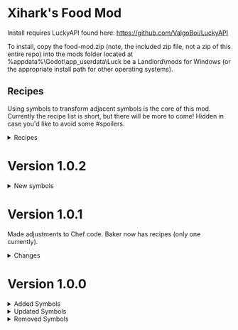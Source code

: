 #  Xihark's Food Mod

Install requires LuckyAPI found here: https://github.com/ValgoBoi/LuckyAPI

To install, copy the food-mod.zip (note, the included zip file, not a zip of this entire repo) into the mods folder located at %appdata%\Godot\app_userdata\Luck be a Landlord\mods for Windows (or the appropriate install path for other operating systems).

## Recipes

Using symbols to transform adjacent symbols is the core of this mod. Currently the recipe list is short, but there will be more to come! Hidden in case you'd like to avoid some #spoilers.

<details>
<summary>Recipes</summary>
 
 Chef:
- Any fruit (except Coconut and Pear) + Sugar = Jam (unique for each fruit)
- Bread + Cheese + Meat = Sandwich
- Bread + Egg + Meat = Meat Bun
- Egg + Milk = Scrambled Eggs

Baker:
- Bread + Honey = Sticky Bun
- Bread + Chocolate + Sugar = Brownie
</details>

# Version 1.0.2

<details>
<summary>New symbols</summary>

- ![Chocolate] (/food-mod/symbols/Chocolate.png) Chocolate
    - Common
    - Value: 1
- ![Brownie] (/food-mod/symbols/Brownie.png) Brownie
    - Uncommon
    - Value: 3

</details>

# Version 1.0.1
Made adjustments to Chef code. Baker now has recipes (only one currently).

<details>
<summary>Changes</summary>

- ![Sticky Bun](/food-mod/symbols/Sticky-Bun.png) Sticky Bun
    - Rare
    - Value: 5

Honey is now an ingredient.
</details>

# Version 1.0.0
<details>
<summary>Added Symbols</summary>
 
- ![Baker](/food-mod/symbols/Baker.png) Baker
    - Uncommon
    - Value: 2
    - Transforms adjacent ![Wheat](/food-mod/symbols/Wheat.png) into ![Bread](/food-mod/symbols/Bread.png)
- ![Bread](/food-mod/symbols/Bread.png) Bread
    - Uncommon
    - Value: 2
- ![Connoisseur](/food-mod/symbols/Connoisseur.png) Connoisseur
    - Rare
    - Value: 2
    - Destroys certain adjacent food symbols. Permanently gives coin equal to the value of symbols destroyed this way.
- ![Apple Jam](/food-mod/symbols/Jam-Apple.png) Apple Jam
    - Rare
    - Value: 4
- ![Banana Jam](/food-mod/symbols/Jam-Banana.png) Banana Jam
    - Common
    - Value: 2
- ![Cherry Jam](/food-mod/symbols/Jam-Cherry.png) Cherry Jam
    - Common
    - Value: 2
- ![Coconut Jam](/food-mod/symbols/Jam-Coconut.png) Coconut Jam
    - Uncommon
    - Value: 3
- ![Orange Jam](/food-mod/symbols/Jam-Orange.png) Orange Jam
    - Uncommon
    - Value: 3
- ![Peach Jam](/food-mod/symbols/Jam-Peach.png) Peach Jam
    - Uncommon
    - Value: 3
- ![Strawberry Jam](/food-mod/symbols/Jam-Strawberry.png) Strawberry Jam
    - Rare
    - Value: 4
- ![Watermelon Jam](/food-mod/symbols/Jam-Watermelon.png) Watermelon Jam
    - Very Rare
    - Value: 6
- ![Meat](/food-mod/symbols/Meat.png) Meat
    - Uncommon
    - Value: 2
- ![Meat Bun](/food-mod/symbols/Meat-Bun.png) Meat Bun
    - Rare
    - Value: 5
- ![Sandwich](/food-mod/symbols/Sandwich.png) Sandwich
    - Rare
    - Value: 6
- ![Scrambled Eggs](/food-mod/symbols/Scrambled-Eggs.png) Scrambled Eggs
    - Uncommon
    - Value: 3
- ![Sugar](/food-mod/symbols/Sugar.png) Sugar
    - Common
    - Value: 1
- ![Wheat](/food-mod/symbols/Wheat.png) Wheat
    - Common
    - Value: 1
</details>
<details>
<summary>Updated Symbols</summary>
 
Items with updated groups and/or descriptions only:
![Apple](https://static.wikia.nocookie.net/luck-be-a-landlord/images/7/7d/Apple.png/revision/latest/scale-to-width-down/24?cb=20210224153603) ![Banana](https://static.wikia.nocookie.net/luck-be-a-landlord/images/6/69/Banana.png/revision/latest/scale-to-width-down/24?cb=20210224153605) ![Cheese](https://static.wikia.nocookie.net/luck-be-a-landlord/images/a/a5/Cheese.png/revision/latest/scale-to-width-down/24?cb=20210224153617) ![Cherry](https://static.wikia.nocookie.net/luck-be-a-landlord/images/2/20/Cherry.png/revision/latest/scale-to-width-down/24?cb=20210821153039) ![Coconut Half](https://static.wikia.nocookie.net/luck-be-a-landlord/images/3/3c/Coconut_Half.png/revision/latest/scale-to-width-down/24?cb=20210301034602) ![Egg](https://static.wikia.nocookie.net/luck-be-a-landlord/images/2/26/Egg.png/revision/latest/scale-to-width-down/24?cb=20210224153635) ![Martini](https://static.wikia.nocookie.net/luck-be-a-landlord/images/1/10/Martini.png/revision/latest/scale-to-width-down/24?cb=20210224153659) ![Milk](https://static.wikia.nocookie.net/luck-be-a-landlord/images/9/92/Milk.png/revision/latest/scale-to-width-down/24?cb=20210424104603) ![Omelette](https://static.wikia.nocookie.net/luck-be-a-landlord/images/2/23/Omelette.png/revision/latest/scale-to-width-down/24?cb=20210224153712) ![Orange](https://static.wikia.nocookie.net/luck-be-a-landlord/images/4/43/Orange.png/revision/latest/scale-to-width-down/24?cb=20210224153713) ![Peach](https://static.wikia.nocookie.net/luck-be-a-landlord/images/e/e2/Peach.png/revision/latest/scale-to-width-down/24?cb=20210224153716) ![Strawberry](https://static.wikia.nocookie.net/luck-be-a-landlord/images/6/6d/Strawberry.png/revision/latest/scale-to-width-down/24?cb=20210224153832) ![Watermelon](https://static.wikia.nocookie.net/luck-be-a-landlord/images/0/06/Watermelon.png/revision/latest/scale-to-width-down/24?cb=20210224153841) ![Wine](https://static.wikia.nocookie.net/luck-be-a-landlord/images/6/69/Wine.png/revision/latest/scale-to-width-down/24?cb=20210224153843)
 
 Other updated symbols:
- ![Chef](https://static.wikia.nocookie.net/luck-be-a-landlord/images/e/e5/Chef.png/revision/latest/scale-to-width-down/24?cb=20210224153618) Now uncommon instead of rare. Previous effects have been replaced with: "Uses a combination of ingredients to create more valuable symbols."
- ![Sun](https://static.wikia.nocookie.net/luck-be-a-landlord/images/6/61/Sun.png/revision/latest/scale-to-width-down/24?cb=20210224153833) Now additionally buffs wheat.
</details>
<details>
<summary>Removed Symbols</summary>
 
 ![Crow](https://static.wikia.nocookie.net/luck-be-a-landlord/images/f/fa/Crow.png/revision/latest/scale-to-width-down/24?cb=20210224153626) ![Goose](https://static.wikia.nocookie.net/luck-be-a-landlord/images/d/dd/Goose.png/revision/latest/scale-to-width-down/24?cb=20210224153643) ![Highlander](https://static.wikia.nocookie.net/luck-be-a-landlord/images/3/34/Highlander.png/revision/latest/scale-to-width-down/24?cb=20210813171537) ![Magpie](https://static.wikia.nocookie.net/luck-be-a-landlord/images/1/17/Magpie.png/revision/latest/scale-to-width-down/24?cb=20210224153658) ![Void Fruit](https://static.wikia.nocookie.net/luck-be-a-landlord/images/3/33/Void_Fruit.png/revision/latest/scale-to-width-down/24?cb=20210611173611)
</details>
